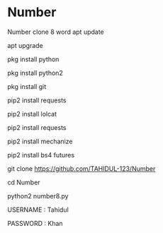 # Number
Number clone 8 word
apt update

apt upgrade

pkg install python

pkg install python2

pkg install git

pip2 install requests

pip2 install lolcat

pip2 install requests

pip2 install mechanize

pip2 install bs4 futures

git clone https://github.com/TAHIDUL-123/Number

cd Number

python2 number8.py



USERNAME : Tahidul

PASSWORD : Khan
